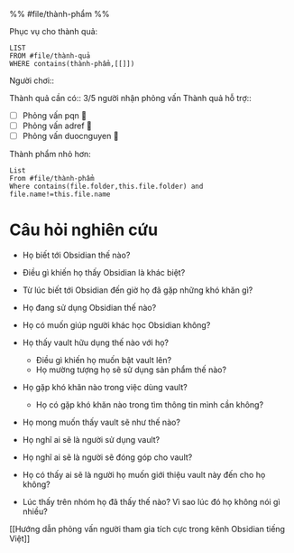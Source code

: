 %%
#file/thành-phẩm
%%

Phục vụ cho thành quả:
```dataview
LIST
FROM #file/thành-quả 
WHERE contains(thành-phẩm,[[]])
```
Người chơi::

Thành quả cần có:: 3/5 người nhận phỏng vấn
Thành quả hỗ trợ::

- [ ] Phỏng vấn pqn 🔼
- [ ] Phỏng vấn adref 🔼 
- [ ] Phỏng vấn duocnguyen 🔼 

Thành phẩm nhỏ hơn:
```dataview
List 
From #file/thành-phẩm 
Where contains(file.folder,this.file.folder) and file.name!=this.file.name
```

# Câu hỏi nghiên cứu
- Họ biết tới Obsidian thế nào?
- Điều gì khiến họ thấy Obsidian là khác biệt?
- Từ lúc biết tới Obsidian đến giờ họ đã gặp những khó khăn gì?
- Họ đang sử dụng Obsidian thế nào?
- Họ có muốn giúp người khác học Obsidian không? 

- Họ thấy vault hữu dụng thế nào với họ? 
	- Điều gì khiến họ muốn bật vault lên?
	- Họ mường tượng họ sẽ sử dụng sản phẩm thế nào?

- Họ gặp khó khăn nào trong việc dùng vault?
	- Họ có gặp khó khăn nào trong tìm thông tin mình cần không?

- Họ mong muốn thấy vault sẽ như thế nào?
- Họ nghĩ ai sẽ là người sử dụng vault?
- Họ nghĩ ai sẽ là người sẽ đóng góp cho vault?
- Họ có thấy ai sẽ là người họ muốn giới thiệu vault này đến cho họ không?

- Lúc thấy trên nhóm họ đã thấy thế nào? Vì sao lúc đó họ không nói gì nhiều?

[[Hướng dẫn phỏng vấn người tham gia tích cực trong kênh Obsidian tiếng Việt]]